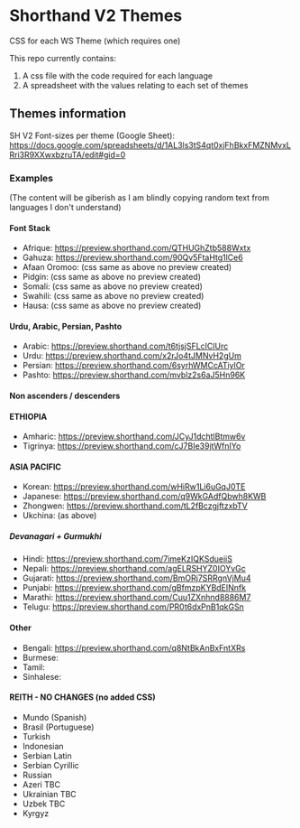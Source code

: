 # Shorthand V2 Themes

CSS for each WS Theme (which requires one)

This repo currently contains:
1. A css file with the code required for each language
2. A spreadsheet with the values relating to each set of themes


## Themes information

SH V2 Font-sizes per theme (Google Sheet):
https://docs.google.com/spreadsheets/d/1AL3ls3tS4qt0xjFhBkxFMZNMvxLRri3R9XXwxbzruTA/edit#gid=0

### Examples
(The content will be giberish as I am blindly copying random text from languages I don't understand)


#### Font Stack
- Afrique: https://preview.shorthand.com/QTHUGhZtb588Wxtx
- Gahuza: https://preview.shorthand.com/90Qv5FtaHtg1lCe6
- Afaan Oromoo: (css same as above no preview created)
- Pidgin: (css same as above no preview created)
- Somali: (css same as above no preview created)
- Swahili: (css same as above no preview created)
- Hausa: (css same as above no preview created)

#### Urdu, Arabic, Persian, Pashto
- Arabic: https://preview.shorthand.com/t6tjsjSFLcIClUrc
- Urdu: https://preview.shorthand.com/x2rJo4tJMNvH2gUm
- Persian: https://preview.shorthand.com/6syrhWMCcATiylOr
- Pashto: https://preview.shorthand.com/mvblz2s6aJ5Hn96K

#### Non ascenders / descenders

#### ETHIOPIA
- Amharic: https://preview.shorthand.com/JCyJ1dchtlBtmw6v
- Tigrinya: https://preview.shorthand.com/cJ7BIe39jtWfnIYo

#### ASIA PACIFIC
- Korean: https://preview.shorthand.com/wHiRw1Li6uGqJ0TE
- Japanese: https://preview.shorthand.com/q9WkGAdfQbwh8KWB
- Zhongwen: https://preview.shorthand.com/tL2fBczgjftzxbTV
- Ukchina: (as above)

##### Devanagari + Gurmukhi

- Hindi: https://preview.shorthand.com/7imeKzIQKSdueiiS
- Nepali: https://preview.shorthand.com/agELRSHYZ0IOYvGc
- Gujarati: https://preview.shorthand.com/BmORj7SRRgnVjMu4
- Punjabi: https://preview.shorthand.com/gBfmzpKYBdEINnfk
- Marathi: https://preview.shorthand.com/Cuu1ZXnhnd8886M7
- Telugu: https://preview.shorthand.com/PR0t6dxPnB1qkGSn

#### Other

- Bengali: https://preview.shorthand.com/q8NtBkAnBxFntXRs
- Burmese:
- Tamil:
- Sinhalese: 

#### REITH - NO CHANGES (no added CSS)
- Mundo (Spanish)
- Brasil (Portuguese)
- Turkish
- Indonesian
- Serbian Latin
- Serbian Cyrillic
- Russian
- Azeri TBC
- Ukrainian TBC
- Uzbek TBC
- Kyrgyz
